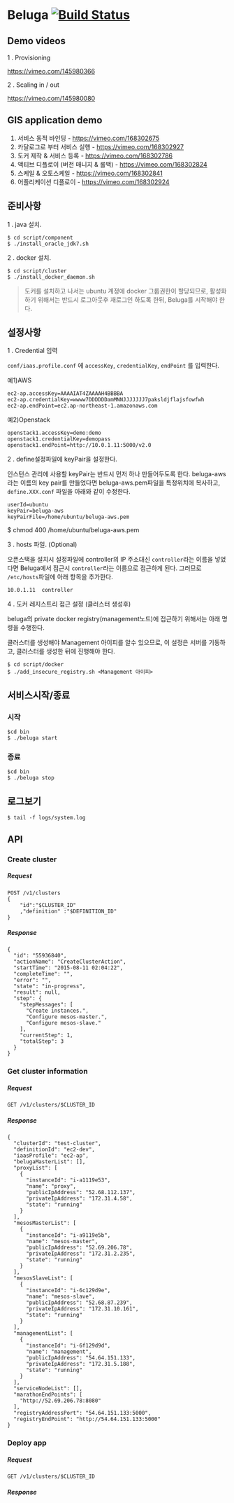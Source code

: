 # Beluga [![Build Status](https://travis-ci.org/TheOpenCloudEngine/beluga.png)](https://travis-ci.org/TheOpenCloudEngine/beluga)

## Demo videos

1 . Provisioning

https://vimeo.com/145980366

2 . Scaling in / out

https://vimeo.com/145980080

## GIS application demo

1. 서비스 동적 바인딩 - https://vimeo.com/168302675
2. 카달로그로 부터 서비스 실행 - https://vimeo.com/168302927
3. 도커 제작 & 서비스 등록 - https://vimeo.com/168302786
4. 액티브 디플로이 (버전 매니지 & 롤백) - https://vimeo.com/168302824
5. 스케일 & 오토스케일 - https://vimeo.com/168302841
6. 어플리케이션 디플로이 - https://vimeo.com/168302924


## 준비사항

1 . java 설치.
```
$ cd script/component
$ ./install_oracle_jdk7.sh
```

2 . docker 설치.

```
$ cd script/cluster
$ ./install_docker_daemon.sh
```

> 도커를 설치하고 나서는 ubuntu 계정에 docker 그룹권한이 할당되므로, 활성화하기 위해서는 반드시 로그아웃후 재로그인 하도록 한뒤, Beluga를 시작해야 한다.

## 설정사항

1 . Credential 입력

`conf/iaas.profile.conf` 에 `accessKey`, `credentialKey`, `endPoint` 를 입력한다.

예1)AWS

```
ec2-ap.accessKey=AAAAIAT4ZAAAAH4BBBBA
ec2-ap.credentialKey=wwww7DDDDDDamMNNJJJJJJJ7paksldjflajsfowfwh
ec2-ap.endPoint=ec2.ap-northeast-1.amazonaws.com
```

예2)Openstack
```
openstack1.accessKey=demo:demo
openstack1.credentialKey=demopass
openstack1.endPoint=http://10.0.1.11:5000/v2.0
```


2 . define설정파일에 keyPair을 설정한다.

인스턴스 관리에 사용할 keyPair는 반드시 먼저 하나 만들어두도록 한다.
beluga-aws라는 이름의 key pair를 만들었다면 beluga-aws.pem파일을 특정위치에 복사하고, `define.XXX.conf` 파일을 아래와 같이 수정한다.

```
userId=ubuntu
keyPair=beluga-aws
keyPairFile=/home/ubuntu/beluga-aws.pem
```

$ chmod 400 /home/ubuntu/beluga-aws.pem

3 . hosts 파일. (Optional)

오픈스택을 설치시 설정파일에 controller의 IP 주소대신 `controller`라는 이름을 넣었다면 Beluga에서 접근시 `controller`라는 이름으로 접근하게 된다. 그러므로 `/etc/hosts`파일에 아래 항목을 추가한다.
```
10.0.1.11  controller
```

4 . 도커 레지스트리 접근 설정 (클러스터 생성후)

beluga의 private docker registry(management노드)에 접근하기 위해서는 아래 명령을 수행한다.

클러스터를 생성해야 Management 아이피를 알수 있으므로, 이 설정은 서버를 기동하고, 클러스터를 생성한 뒤에 진행해야 한다.
```
$ cd script/docker
$ ./add_insecure_registry.sh <Management 아이피>
```

## 서비스시작/종료

### 시작
```
$cd bin
$ ./beluga start
```
### 종료
```
$cd bin
$ ./beluga stop
```

## 로그보기
```
$ tail -f logs/system.log
```


## API

### Create cluster
##### Request
```
POST /v1/clusters
{
    "id":"$CLUSTER_ID"
    ,"definition" :"$DEFINITION_ID"
}
```
##### Response
```
{
  "id": "55936840",
  "actionName": "CreateClusterAction",
  "startTime": "2015-08-11 02:04:22",
  "completeTime": "",
  "error": "",
  "state": "in-progress",
  "result": null,
  "step": {
    "stepMessages": [
      "Create instances.",
      "Configure mesos-master.",
      "Configure mesos-slave."
    ],
    "currentStep": 1,
    "totalStep": 3
  }
}
```


### Get cluster information
##### Request
```
GET /v1/clusters/$CLUSTER_ID
```
##### Response
```
{
  "clusterId": "test-cluster",
  "definitionId": "ec2-dev",
  "iaasProfile": "ec2-ap",
  "belugaMasterList": [],
  "proxyList": [
    {
      "instanceId": "i-a1119e53",
      "name": "proxy",
      "publicIpAddress": "52.68.112.137",
      "privateIpAddress": "172.31.4.58",
      "state": "running"
    }
  ],
  "mesosMasterList": [
    {
      "instanceId": "i-a9119e5b",
      "name": "mesos-master",
      "publicIpAddress": "52.69.206.78",
      "privateIpAddress": "172.31.2.235",
      "state": "running"
    }
  ],
  "mesosSlaveList": [
    {
      "instanceId": "i-6c129d9e",
      "name": "mesos-slave",
      "publicIpAddress": "52.68.87.239",
      "privateIpAddress": "172.31.10.161",
      "state": "running"
    }
  ],
  "managementList": [
    {
      "instanceId": "i-6f129d9d",
      "name": "management",
      "publicIpAddress": "54.64.151.133",
      "privateIpAddress": "172.31.5.188",
      "state": "running"
    }
  ],
  "serviceNodeList": [],
  "marathonEndPoints": [
    "http://52.69.206.78:8080"
  ],
  "registryAddressPort": "54.64.151.133:5000",
  "registryEndPoint": "http://54.64.151.133:5000"
}
```


### Deploy app
##### Request
```
GET /v1/clusters/$CLUSTER_ID
```
##### Response
```

```
